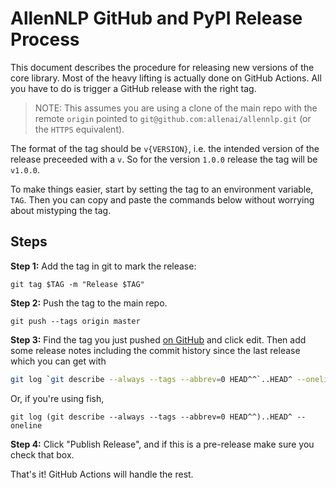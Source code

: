 # AllenNLP GitHub and PyPI Release Process

This document describes the procedure for releasing new versions of the core library.
Most of the heavy lifting is actually done on GitHub Actions.
All you have to do is trigger a GitHub release with the right tag.

> NOTE: This assumes you are using a clone of the main repo with the remote `origin` pointed
to `git@github.com:allenai/allennlp.git` (or the `HTTPS` equivalent).

The format of the tag should be `v{VERSION}`, i.e. the intended version of the release preceeded with a `v`.
So for the version `1.0.0` release the tag will be `v1.0.0`.

To make things easier, start by setting the tag to an environment variable, `TAG`.
Then you can copy and paste the commands below without worrying about mistyping the tag.

## Steps

**Step 1:** Add the tag in git to mark the release:

```
git tag $TAG -m "Release $TAG"
```

**Step 2:** Push the tag to the main repo.

```
git push --tags origin master
```

**Step 3:** Find the tag you just pushed [on GitHub](https://github.com/allenai/allennlp/tags) and
click edit. Then add some release notes including the commit history since the last release which you can get with

```bash
git log `git describe --always --tags --abbrev=0 HEAD^^`..HEAD^ --oneline
```

Or, if you're using fish,

```fish
git log (git describe --always --tags --abbrev=0 HEAD^^)..HEAD^ --oneline
```

**Step 4:** Click "Publish Release", and if this is a pre-release make sure you check that box.

That's it! GitHub Actions will handle the rest.
